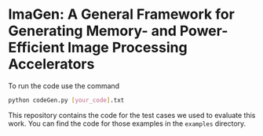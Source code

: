 # ImaGen: A General Framework for Generating Memory- and Power-Efficient Image Processing Accelerators

To run the code use the command
```bash
python codeGen.py [your_code].txt
```

This repository contains the code for the test cases we used to evaluate this work. You can find the code for those examples in the `examples` directory.

